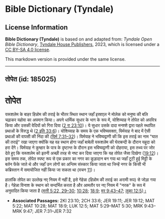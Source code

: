 # Bible Dictionary (Tyndale)

## License Information

**Bible Dictionary (Tyndale)** is based on and adapted from: _Tyndale Open Bible Dictionary_, [Tyndale House Publishers](https://tyndaleopenresources.com/), 2023, which is licensed under a [CC BY-SA 4.0 license](https://creativecommons.org/licenses/by-sa/4.0/legalcode.en).

This markdown version is provided under the same license.



--------------------------------

## तोपेत (id: 185025)

तोपेत
=====

यरूशलेम के बाहर हिन्नोम की तराई के भीतर स्थित स्थान जहाँ इस्राएल ने मोलेक को मनुष्य की बलि चढ़ाकर यहोवा का अपमान किया। अपने धार्मिक सुधार के भाग के रूप में, योशिय्याह ने तोपेत को अपवित्र किया और उसकी वेदियों को गिरा दिया ([2 रा 23:10](https://ref.ly/2Kgs23:10))। ये सुधार उसके दादा मनश्शे द्वारा पहले स्थापित प्रथाओं के विरुद्ध थे ([2 इति 33:6](https://ref.ly/2Chr33:6))। योशिय्याह के समय के एक भविष्यवक्ता, यिर्मयाह ने बाद में ऐसी प्रथाओं की वापसी की निंदा की ([यिर्म 7:31–32](https://ref.ly/Jer7:31-Jer7:32))। यिर्मयाह ने भविष्यद्वाणी की कि इस तराई का नाम "घात की तराई" रखा जाएगा क्योंकि यह वह स्थान होगा जहाँ बाबेली यरूशलेम की घेराबन्दी के दौरान यहूदा को हरा देंगे। यिर्मयाह ने कुम्हार के पात्र के दृष्टान्त के दौरान इस भविष्यद्वाणी को दोहराया, इस तथ्य पर जोर देते हुए कि यरूशलेम को इतनी अच्छी तरह से नष्ट कर दिया जाएगा कि यह तोपेत जैसा दिखेगा ([19:12](https://ref.ly/Jer19:12))। इस समय तक, तोपेत स्पष्ट रूप से एक प्रकार का नगर का कूड़ादान बन गया था जहाँ टूटी हुई मिट्टी के बर्तन फेंके जाते थे और जहाँ उन लोगों का अन्तिम संस्कार किया जाता था जिन्हें नगर के किसी भी कब्रिस्तान में समायोजित नहीं किया जा सकता था (वचन [11](https://ref.ly/Jer19:11))। 

हालांकि तोपेत का उल्लेख नए नियम में नहीं है, इसे गेहेन्ना (हिन्नोम की तराई का अरामी रूप) से जोड़ा गया है। गेहेन्ना विनाश के स्थान को सन्दर्भित करता है और आमतौर पर नए नियम में "नरक" के रूप में अनुवादित किया जाता है ([मत्ती 5:22, 29–30](https://ref.ly/Matt5:22,Matt5:29-Matt5:30); [10:28](https://ref.ly/Matt10:28); [18:9](https://ref.ly/Matt18:9); [मर 9:43–47](https://ref.ly/Mark9:43-Mark9:47); [लूका 12:5](https://ref.ly/Luke12:5))[।](https://ref.ly/Luke12:5)

* **Associated Passages:** 2KI 23:10; 2CH 33:6; JER 19:11; JER 19:12; MAT 5:22; MAT 10:28; MAT 18:9; LUK 12:5; MAT 5:29–MAT 5:30; MRK 9:43–MRK 9:47; JER 7:31–JER 7:32


